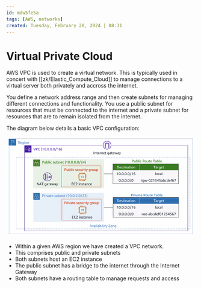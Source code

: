 ```yaml
---
id: mdw5fe5a
tags: [AWS, networks]
created: Tuesday, February 20, 2024 | 08:31
---
```


# Virtual Private Cloud

AWS VPC is used to create a virtual network. This is typically used in concert
with [[zk/Elastic_Compute_Cloud]] to manage connections to a virtual server both
privately and accross the internet.

You define a network address range and then create subnets for managing
different connections and functionality. You use a public subnet for resources
that must be connected to the internet and a private subnet for resources that
are to remain isolated from the internet.

The diagram below details a basic VPC configuration:

![](../img/aws-vpc-example.png)

- Within a given AWS region we have created a VPC network.
- This comprises public and private subnets
- Both subnets host an EC2 instance
- The public subnet has a bridge to the internet through the Internet Gateway
- Both subnets have a routing table to manage requests and access
